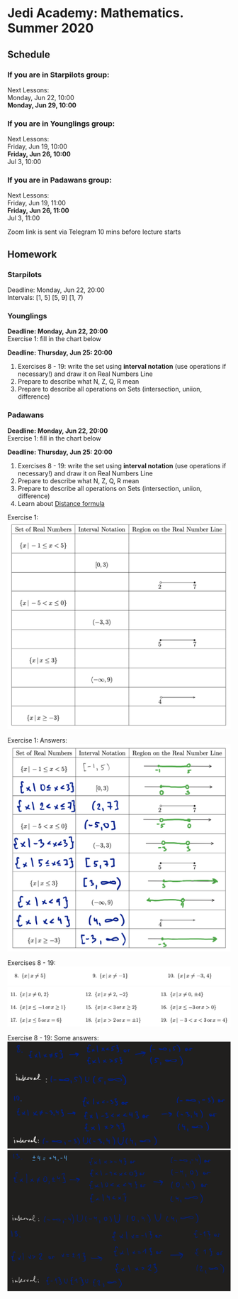 # Jedi Academy: Mathematics. Summer 2020

## Schedule

### If you are in Starpilots group:
Next Lessons: <br>
Monday, Jun 22, 10:00 <br>
**Monday, Jun 29, 10:00**
 
### If you are in Younglings group:
Next Lessons: <br>
Friday, Jun 19, 10:00 <br>
**Friday, Jun 26, 10:00** <br>
Jul 3, 10:00

### If you are in Padawans group:
Next Lessons: <br>
Friday, Jun 19, 11:00 <br>
**Friday, Jun 26, 11:00** <br>
Jul 3, 11:00

Zoom link is sent via Telegram 10 mins before lecture starts

## Homework
### Starpilots
Deadline: Monday, Jun 22, 20:00 <br>
Intervals:
[1, 5]
[5, 9]
[1, 7)

### Younglings
**Deadline: Monday, Jun 22, 20:00** <br>
Exercise 1: fill in the chart below

**Deadline: Thursday, Jun 25: 20:00** <br>
1. Exercises 8 - 19: write the set using **interval notation** (use operations if necessary!) and draw it on Real Numbers Line <br>
2. Prepare to describe what N, Z, Q, R mean <br>
3. Prepare to describe all operations on Sets (intersection, uniion, difference)

### Padawans
**Deadline: Monday, Jun 22, 20:00** <br>
Exercise 1: fill in the chart below

**Deadline: Thursday, Jun 25: 20:00** <br>
1. Exercises 8 - 19: write the set using **interval notation** (use operations if necessary!) and draw it on Real Numbers Line <br>
2. Prepare to describe what N, Z, Q, R mean <br>
3. Prepare to describe all operations on Sets (intersection, uniion, difference) <br>
4. Learn about [Distance formula](https://www.khanacademy.org/math/basic-geo/basic-geometry-pythagorean-theorem/pythagorean-theorem-distance/a/distance-formula)


Exercise 1: <br>
![Exercise 1: Chart](https://raw.githubusercontent.com/lanavasilieva/jedi-maths/master/Screen%20Shot%202020-06-19%20at%2011.41.32%20AM.png)

Exercise 1: Answers: <br>
![!Exercise 1: Answers](https://github.com/lanavasilieva/jedi-maths/blob/master/Screen%20Shot%202020-06-25%20at%2010.48.14%20PM.png)

Exercises 8 - 19: <br>
![Exercise 8 - 10](https://raw.githubusercontent.com/lanavasilieva/jedi-maths/master/Screen%20Shot%202020-06-19%20at%2011.41.41%20AM.png)
![Exercise 11 - 19](https://raw.githubusercontent.com/lanavasilieva/jedi-maths/master/Screen%20Shot%202020-06-19%20at%2011.41.52%20AM.png)

Exercise 8 - 19: Some answers: <br>
![Exercise 8 - 19: Some answers I](https://github.com/lanavasilieva/jedi-maths/blob/master/Screen%20Shot%202020-06-25%20at%2010.48.38%20PM.png)
![Exercise 8 - 19: Some answers II](https://github.com/lanavasilieva/jedi-maths/blob/master/Screen%20Shot%202020-06-25%20at%2010.48.54%20PM.png)
